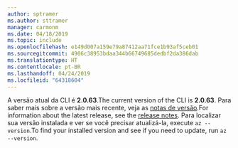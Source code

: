 ```yaml
---
author: sptramer
ms.author: sttramer
manager: carmonm
ms.date: 04/18/2019
ms.topic: include
ms.openlocfilehash: e149d007a159e79a87412aa71fce1b93af5ceb01
ms.sourcegitcommit: 4906c38953bdaa344b66749685dedbf2da386dab
ms.translationtype: HT
ms.contentlocale: pt-BR
ms.lasthandoff: 04/24/2019
ms.locfileid: "64318604"
---
```

<span data-ttu-id="31a6d-101">A versão atual da CLI é __2.0.63__.</span><span class="sxs-lookup"><span data-stu-id="31a6d-101">The current version of the CLI is __2.0.63__.</span></span> <span data-ttu-id="31a6d-102">Para saber mais sobre a versão mais recente, veja as [notas de versão](../release-notes-azure-cli.md).</span><span class="sxs-lookup"><span data-stu-id="31a6d-102">For information about the latest release, see the [release notes](../release-notes-azure-cli.md).</span></span> <span data-ttu-id="31a6d-103">Para localizar sua versão instalada e ver se você precisar atualizá-la, execute `az --version`.</span><span class="sxs-lookup"><span data-stu-id="31a6d-103">To find your installed version and see if you need to update, run `az --version`.</span></span>
